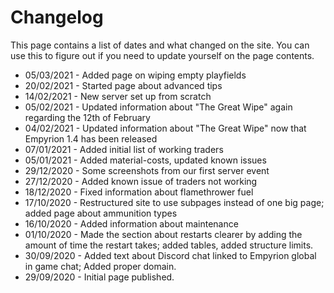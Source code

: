 # Changelog

This page contains a list of dates and what changed on the site. You can use this to figure out if you need to update yourself on the page contents.

* 05/03/2021 - Added page on wiping empty playfields
* 20/02/2021 - Started page about advanced tips
* 14/02/2021 - New server set up from scratch
* 05/02/2021 - Updated information about "The Great Wipe" again regarding the 12th of February
* 04/02/2021 - Updated information about "The Great Wipe" now that Empyrion 1.4 has been released
* 07/01/2021 - Added initial list of working traders
* 05/01/2021 - Added material-costs, updated known issues
* 29/12/2020 - Some screenshots from our first server event
* 27/12/2020 - Added known issue of traders not working
* 18/12/2020 - Fixed information about flamethrower fuel
* 17/10/2020 - Restructured site to use subpages instead of one big page; added page about ammunition types
* 16/10/2020 - Added information about maintenance
* 01/10/2020 - Made the section about restarts clearer by adding the amount of time the restart takes; added tables, added structure limits.
* 30/09/2020 - Added text about Discord chat linked to Empyrion global in game chat; Added proper domain.
* 29/09/2020 - Initial page published.
